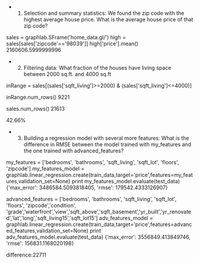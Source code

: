 + 1. Selection and summary statistics: We found the zip code with the highest average house price. What is the average house price of that zip code?

sales = graphlab.SFrame('home_data.gl/')
high = sales[sales['zipcode'=='98039']]
high['price'].mean()
2160606.5999999996

+ 2. Filtering data: What fraction of the houses have living space between 2000 sq.ft. and 4000 sq.ft

inRange = sales[(sales['sqft_living']>=2000) & (sales['sqft_living']<=4000)]

inRange.num_rows()
9221

sales.num_rows()
21613

42.66%


+ 3. Building a regression model with several more features: What is the difference in RMSE between the model trained with my_features and the one trained with advanced_features?

my_features = ['bedrooms', 'bathrooms', 'sqft_living', 'sqft_lot', 'floors', 'zipcode']
my_features_model = graphlab.linear_regression.create(train_data,target='price',features=my_features,validation_set=None)
print my_features_model.evaluate(test_data)
{'max_error': 3486584.5093818405, 'rmse': 179542.4333126907}

advanced_features = ['bedrooms', 'bathrooms', 'sqft_living', 'sqft_lot', 'floors', 'zipcode','condition', 'grade','waterfront','view','sqft_above','sqft_basement','yr_built','yr_renovated','lat','long','sqft_living15','sqft_lot15']
adv_features_model = graphlab.linear_regression.create(train_data,target='price',features=advanced_features,validation_set=None)
print adv_features_model.evaluate(test_data)
{'max_error': 3556849.413849746, 'rmse': 156831.1168020198}

difference:22711







